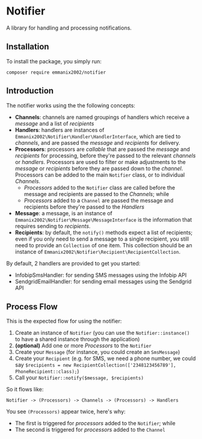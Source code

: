 Notifier
==========
A library for handling and processing notifications. 

## Installation
To install the package, you simply run:

    composer require emmanix2002/notifier

## Introduction
The notifier works using the the following concepts:   

- **Channels**: channels are named groupings of handlers which receive a _message_ and a list of _recipients_    
- **Handlers**: handlers are instances of `Emmanix2002\Notifier\Handler\HandlerInterface`, which 
are tied to _channels_, and are passed the _message_ and _recipients_ for delivery.     
- **Processors**: processors are _callable_ that are passed the _message_ and _recipients_ for processing, 
before they're passed to the relevant _channels_ or _handlers_. Processors are used to filter or make 
adjustments to the _message_ or _recipients_ before they are passed down to the _channel_. Processors can 
be added to the main `Notifier` class, or to individual _Channels_.   
    - _Processors_ added to the `Notifier` class are called before the message and recipients are passed 
    to the _Channels_; while    
    - _Processors_ added to a `Channel` are passed the message and recipients before they're passed to the 
     _Handlers_    
- **Message**: a message, is an instance of `Emmanix2002\Notifier\Message\MessageInterface` is the 
information that requires sending to _recipients_.
- **Recipients**: by default, the `notify()` methods expect a list of recipients; even if you only need to 
send a message to a single recipient, you still need to provide an `Collection` of one item. This 
collection should be an instance of `Emmanix2002\Notifier\Recipient\RecipientCollection`.    

By default, 2 handlers are provided to get you started:    
- InfobipSmsHandler: for sending SMS messages using the Infobip API
- SendgridEmailHandler: for sending email messages using the Sendgrid API 

## Process Flow
This is the expected flow for using the notifier:

1. Create an instance of `Notifier` (you can use the `Notifier::instance()` to have a shared instance through the application)
2. **(optional)** Add one or more _Processors_ to the `Notifier`
3. Create your `Message` (for instance, you could create an `SmsMessage`)
4. Create your `Recipient` (e.g. for SMS, we need a phone number, we could say `$recipients = new RecipientCollection(['2348123456789'], PhoneRecipient::class);`)
5. Call your `Notifier::notify($message, $recipients)`    

So it flows like:

    Notifier -> (Processors) -> Channels -> (Processors) -> Handlers
    
You see `(Processors)` appear twice, here's why:
- The first is triggered for _processors_ added to the `Notifier`; while
- The second is triggered for _processors_ added to the `Channel`   

